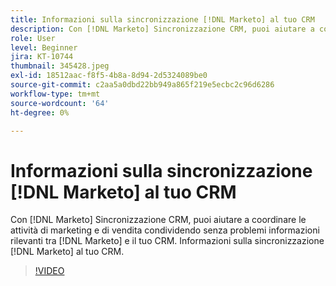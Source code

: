 ```yaml
---
title: Informazioni sulla sincronizzazione [!DNL Marketo] al tuo CRM
description: Con [!DNL Marketo] Sincronizzazione CRM, puoi aiutare a coordinare le attività di marketing e di vendita condividendo senza problemi informazioni rilevanti tra [!DNL Marketo] e il tuo CRM. Informazioni sulla sincronizzazione [!DNL Marketo] al tuo CRM.
role: User
level: Beginner
jira: KT-10744
thumbnail: 345428.jpeg
exl-id: 18512aac-f8f5-4b8a-8d94-2d5324089be0
source-git-commit: c2aa5a0dbd22bb949a865f219e5ecbc2c96d6286
workflow-type: tm+mt
source-wordcount: '64'
ht-degree: 0%

---
```


# Informazioni sulla sincronizzazione [!DNL Marketo] al tuo CRM

Con [!DNL Marketo] Sincronizzazione CRM, puoi aiutare a coordinare le attività di marketing e di vendita condividendo senza problemi informazioni rilevanti tra [!DNL Marketo] e il tuo CRM. Informazioni sulla sincronizzazione [!DNL Marketo] al tuo CRM.

>[!VIDEO](https://video.tv.adobe.com/v/345428/?quality=12&learn=on)
